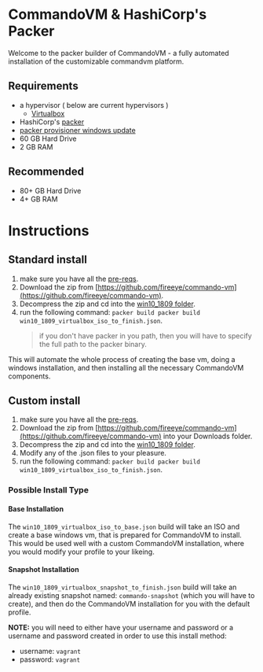 
# CommandoVM & HashiCorp's Packer

Welcome to the packer builder of CommandoVM - a fully automated installation of the customizable commandvm platform.

## Requirements

* a hypervisor ( below are current hypervisors )
  * [Virtualbox](https://www.virtualbox.org/wiki/Downloads)
* HashiCorp's [packer](https://www.packer.io/downloads)
* [packer provisioner windows update](https://github.com/rgl/packer-provisioner-windows-update)
* 60 GB Hard Drive
* 2 GB RAM

## Recommended

* 80+ GB Hard Drive
* 4+ GB RAM

# Instructions

## Standard install

1. make sure you have all the [pre-reqs](#requirements).
2. Download the zip from [https://github.com/fireeye/commando-vm](https://github.com/fireeye/commando-vm).
3. Decompress the zip and cd into the [win10_1809 folder](/packer/win10_1809/).
4. run the following command: `packer build packer build win10_1809_virtualbox_iso_to_finish.json`.
   > if you don't have packer in you path, then you will have to specify the full path to the packer binary.
  
This will automate the whole process of creating the base vm, doing a windows installation, and then installing all the necessary CommandoVM components.

## Custom install

<!--
TODO: I want to get @DrJZoidberg's commentary on what he thinks should go into here
-->

1. make sure you have all the [pre-reqs](#requirements).
2. Download the zip from [https://github.com/fireeye/commando-vm](https://github.com/fireeye/commando-vm) into your Downloads folder.
3. Decompress the zip and cd into the [win10_1809 folder](/packer/win10_1809/).
4. Modify any of the .json files to your pleasure.
5. run the following command: `packer build packer build win10_1809_virtualbox_iso_to_finish.json`.

### Possible Install Type

#### Base Installation

The `win10_1809_virtualbox_iso_to_base.json` build will take an ISO and create a base windows vm, that is prepared for CommandoVM to install. This would be used well with a custom CommandoVM installation, where you would modify your profile to your likeing.

#### Snapshot Installation

The `win10_1809_virtualbox_snapshot_to_finish.json` build will take an already existing snapshot named: `commando-snapshot` (which you will have to create), and then do the CommandoVM installation for you with the default profile.

**NOTE:** you will need to either have your username and password or a username and password created in order to use this install method:

* username: `vagrant`
* password: `vagrant`
